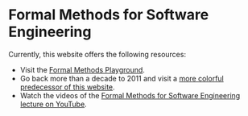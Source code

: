 # Formal Methods for Software Engineering

Currently, this website offers the following resources:

- Visit the [Formal Methods Playground](https://play.formal-methods.net).
- Go back more than a decade to 2011 and visit a [more colorful predecessor of this website](index2011.html).
- Watch the videos of the [Formal Methods for Software Engineering lecture on YouTube](https://www.youtube.com/playlist?list=PLGyeoukah9Nbd1yRDj3ridE7PtcL91-5u).
